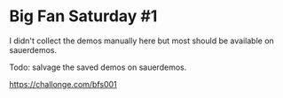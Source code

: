# Big Fan Saturday #1

I didn't collect the demos manually here but most should be available on sauerdemos.

Todo: salvage the saved demos on sauerdemos.

https://challonge.com/bfs001
